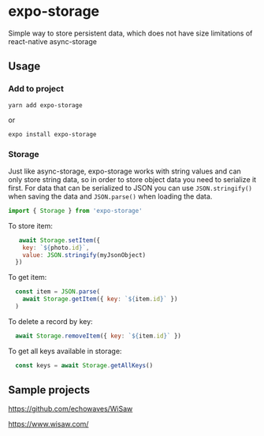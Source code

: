 # expo-storage
Simple way to store persistent data, which does not have size limitations of react-native async-storage

## Usage
### Add to project
```
yarn add expo-storage
```
or
```
expo install expo-storage
```

### Storage
Just like async-storage, expo-storage works with string values and can only store string data, so in order to store object data you need to serialize it first. For data that can be serialized to JSON you can use ```JSON.stringify()``` when saving the data and ```JSON.parse()``` when loading the data.


```JavaScript
import { Storage } from 'expo-storage'
```

To store item:

```JavaScript
   await Storage.setItem({
    key: `${photo.id}`,
    value: JSON.stringify(myJsonObject)
  })
```

To get item:
```JavaScript
  const item = JSON.parse(
    await Storage.getItem({ key: `${item.id}` })
  )
```

To delete a record by key:
```JavaScript
  await Storage.removeItem({ key: `${item.id}` })  
```

To get all keys available in storage:
```JavaScript
  const keys = await Storage.getAllKeys()  
```

## Sample projects
https://github.com/echowaves/WiSaw

https://www.wisaw.com/
